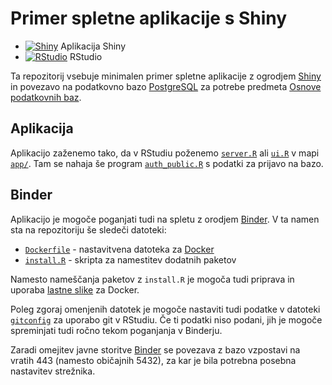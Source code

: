 # Primer spletne aplikacije s Shiny

* [![Shiny](https://mybinder.org/badge_logo.svg)](https://mybinder.org/v2/gh/JanKolenc/OPB-shiny/master?urlpath=shiny/OPB-shiny/OPB-shiny/app/ui_server.R) Aplikacija Shiny
* [![RStudio](https://mybinder.org/badge_logo.svg)](https://mybinder.org/v2/gh/jaanos/OPB-shiny/master?urlpath=rstudio) RStudio


Ta repozitorij vsebuje minimalen primer spletne aplikacije z ogrodjem [Shiny](https://shiny.rstudio.com/) in povezavo na podatkovno bazo [PostgreSQL](https://www.postgresql.org/) za potrebe predmeta [Osnove podatkovnih baz](https://github.com/jaanos/OPB).


## Aplikacija

Aplikacijo zaženemo tako, da v RStudiu poženemo [`server.R`](app/server.R) ali [`ui.R`](app/ui.R) v mapi [`app/`](app/). Tam se nahaja še program [`auth_public.R`](app/auth_public.R) s podatki za prijavo na bazo.


## Binder

Aplikacijo je mogoče poganjati tudi na spletu z orodjem [Binder](https://mybinder.org/). V ta namen sta na repozitoriju še sledeči datoteki:
* [`Dockerfile`](Dockerfile) - nastavitvena datoteka za [Docker](https://www.docker.com/)
* [`install.R`](install.R) - skripta za namestitev dodatnih paketov

Namesto nameščanja paketov z `install.R` je mogoča tudi priprava in uporaba [lastne slike](https://github.com/jaanos/APPR-docker) za Docker.

Poleg zgoraj omenjenih datotek je mogoče nastaviti tudi podatke v datoteki [`gitconfig`](gitconfig) za uporabo git v RStudiu. Če ti podatki niso podani, jih je mogoče spreminjati tudi ročno tekom poganjanja v Binderju.

Zaradi omejitev javne storitve [Binder](https://mybinder.org/) se povezava z bazo vzpostavi na vratih 443 (namesto običajnih 5432), za kar je bila potrebna posebna nastavitev strežnika.
